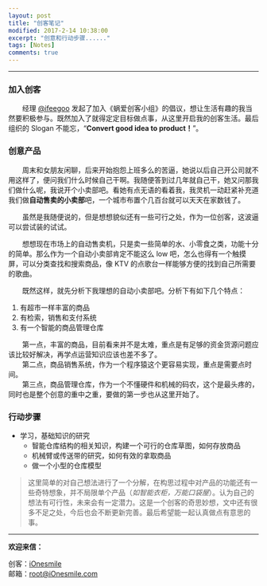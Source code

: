 ```yaml
---
layout: post
title: "创客笔记"
modified: 2017-2-14 10:38:00
excerpt: "创意和行动步骤......"
tags: [Notes]
comments: true
---
```


----------

### 加入创客   

　　经理 [@ifeegoo](http://www.ifeegoo.com/) 发起了加入《蜗爱创客小组》的倡议，想让生活有趣的我当然要积极参与。既然加入了就得定定目标做点事，从这里开启我的创客生活。最后组织的 Slogan 不能忘，“**Convert good idea to product！**”。   

### 创意产品    

　　周末和女朋友闲聊，后来开始抱怨上班多么的苦逼，她说以后自己开公司就不用这样了，便问我们什么时候自己干啊。我随便答到过几年就自己干，她又问那我们做什么呢，我说开个小卖部吧。看她有点无语的看着我，我灵机一动赶紧补充道我们做**自动售卖的小卖部**吧，一个城市布置个几百台就可以天天在家数钱了。   

　　虽然是我随便说的，但是想想貌似还有一些可行之处，作为一位创客，这波逼可以尝试装的试试。   

　　想想现在市场上的自动售卖机，只是卖一些简单的水、小零食之类，功能十分的简单。那么作为一个自动小卖部肯定不能这么 low 吧，怎么也得有一个触摸屏，可以分类查找和搜索商品，像 KTV 的点歌台一样能够方便的找到自己所需要的歌曲。   

　　既然这样，就先分析下我理想的自动小卖部吧。分析下有如下几个特点：　　　  

1. 有超市一样丰富的商品   
2. 有检索，销售和支付系统      
3. 有一个智能的商品管理仓库   

　　第一点，丰富的商品，目前看来并不是太难，重点是有足够的资金货源问题应该比较好解决，再学点运营知识应该也差不多了。      
　　第二点，商品销售系统，作为一个程序猿这个更容易实现，重点是需要点时间。   
　　第三点，商品管理仓库，作为一个不懂硬件和机械的码农，这个是最头疼的，同时也是整个创意的重中之重，要做的第一步也从这里开始了。   

### 行动步骤

* 学习，基础知识的研究   
	- 智能仓库结构的相关知识，构建一个可行的仓库草图，如何存放商品   
	- 机械臂或传送带的研究，如何有效的拿取商品   
	- 做一个小型的仓库模型   


> 这里简单的对自己想法进行了一个分解，在构思过程中对产品的功能还有一些奇特想象，并不局限单个产品（*如智能衣柜，万能口袋屋*）。认为自己的想法有可行性，未来会有一定潜力。这是一个创客的奇思妙想，文中还有很多不足之处，今后也会不断更新完善。最后希望能一起认真做点有意思的事。   


--- 

**欢迎来信：**   

创客：[iOnesmile](http://www.ionesmile.com/)   
邮箱：[root@iOnesmile.com](mailto:root@ionesmile.com)   



